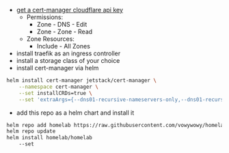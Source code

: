 - [get a cert-manager cloudflare api key](https://cert-manager.io/docs/configuration/acme/dns01/cloudflare/#api-tokens)
    - Permissions:
        - Zone - DNS - Edit
        - Zone - Zone - Read
    - Zone Resources:
        - Include - All Zones
- install traefik as an ingress controller
- install a storage class of your choice
- install cert-manager via helm
```sh
helm install cert-manager jetstack/cert-manager \
    --namespace cert-manager \
    --set installCRDs=true \
    --set 'extraArgs={--dns01-recursive-nameservers-only,--dns01-recursive-nameservers=8.8.8.8:53\,1.1.1.1:53}'
```
- add this repo as a helm chart and install it
```sh
helm repo add homelab https://raw.githubusercontent.com/vowywowy/homelab/master/chart
helm repo update
helm install homelab/homelab
    --set
```
